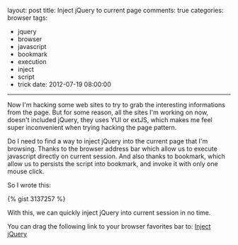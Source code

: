 layout: post
title: Inject jQuery to current page
comments: true
categories: browser
tags:
  - jquery
  - browser
  - javascript
  - bookmark
  - execution
  - inject
  - script
  - trick
date: 2012-07-19 08:00:00
---
Now I'm hacking some web sites to try to grab the interesting informations from the page. But for some reason, all the sites I'm working on now, doesn't included jQuery, they uses YUI or extJS, which makes me feel super inconvenient when trying hacking the page pattern.

Do I need to find a way to inject jQuery into the current page that I'm browsing.
Thanks to the browser address bar which allow us to execute javascript directly on current session. And also thanks to bookmark, which allow us to persists the script into bookmark, and invoke it with only one mouse click.

So I wrote this:

{% gist 3137257 %}

With this, we can quickly inject jQuery into current session in no time.

You can drag the following link to your browser favorites bar to:
<a href="javascript:var%20b=document.body;if(b){void(z=document.createElement('script'));void(z.type='text/javascript');void(z.src='http://code.jquery.com/jquery-1.7.2.min.js');void(b.appendChild(z));}else{}">Inject jQuery</a>